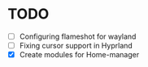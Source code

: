 # TODO

- [ ] Configuring flameshot for wayland
- [ ] Fixing cursor support in Hyprland
- [X] Create modules for Home-manager
